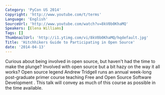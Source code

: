 ```yaml
---
Category: 'PyCon US 2014'
Copyright: 'http://www.youtube.com/t/terms'
Language: 'English'
SourceUrl: 'http://www.youtube.com/watch?v=8kV0b0KhaMQ'
Speakers: [Elena Williams]
Tags: []
ThumbnailUrl: 'http://i1.ytimg.com/vi/8kV0b0KhaMQ/hqdefault.jpg'
Title: 'Hitchhikers Guide to Participating in Open Source'
date: '2014-04-13'
---
```

Curious about being involved in open source, but haven't had the time to make the plunge?
 Involved with open source but a bit hazy on the way it all works?
 Open source legend Andrew Tridgell runs an annual week-long post-graduate primer course teaching Free and Open Source Software Development . This talk will convey as much of this course as possible in the time available.
